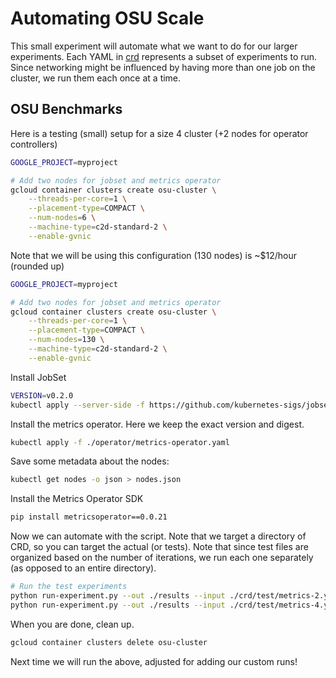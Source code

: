 # Automating OSU Scale

This small experiment will automate what we want to do for our larger experiments.
Each YAML in [crd](crd) represents a subset of experiments to run. Since networking
might be influenced by having more than one job on the cluster, we run them each once
at a time.

## OSU Benchmarks

Here is a testing (small) setup for a size 4 cluster (+2 nodes for operator controllers)

```bash
GOOGLE_PROJECT=myproject

# Add two nodes for jobset and metrics operator
gcloud container clusters create osu-cluster \
    --threads-per-core=1 \
    --placement-type=COMPACT \
    --num-nodes=6 \
    --machine-type=c2d-standard-2 \
    --enable-gvnic
```

Note that we will be using this configuration (130 nodes) is ~$12/hour (rounded up)

```bash
GOOGLE_PROJECT=myproject

# Add two nodes for jobset and metrics operator
gcloud container clusters create osu-cluster \
    --threads-per-core=1 \
    --placement-type=COMPACT \
    --num-nodes=130 \
    --machine-type=c2d-standard-2 \
    --enable-gvnic
```

Install JobSet

```bash
VERSION=v0.2.0
kubectl apply --server-side -f https://github.com/kubernetes-sigs/jobset/releases/download/$VERSION/manifests.yaml
```

Install the metrics operator. Here we keep the exact version and digest.

```bash
kubectl apply -f ./operator/metrics-operator.yaml
```

Save some metadata about the nodes:

```bash
kubectl get nodes -o json > nodes.json
```

Install the Metrics Operator SDK

```bash
pip install metricsoperator==0.0.21
```

Now we can automate with the script. Note that we target a directory of CRD, so you can target the actual (or tests).
Note that since test files are organized based on the number of iterations, we run each one separately (as opposed
to an entire directory).

```bash
# Run the test experiments
python run-experiment.py --out ./results --input ./crd/test/metrics-2.yaml --iter 2 --sleep 60
python run-experiment.py --out ./results --input ./crd/test/metrics-4.yaml --iter 2 --sleep 5
```

When you are done, clean up.

```bash
gcloud container clusters delete osu-cluster
```

Next time we will run the above, adjusted for adding our custom runs!
